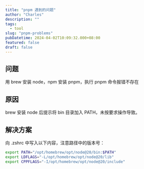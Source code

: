 ```yaml
---
title: "pnpm 遇到的问题"
author: "Charles"
description: ""
tags:
  - tool
slug: "pnpm-problems"
pubDatetime: 2024-04-02T10:09:32.000+08:00
featured: false
draft: false
---
```


## 问题
用 brew 安装 node，npm 安装 pnpm，执行 pnpm 命令报错不存在

## 原因
brew 安装 node 后提示将 bin 目录加入 PATH，未按要求操作导致。

## 解决方案
向 .zshrc 中写入以下内容，注意路径中的版本号：
```bash
export PATH="/opt/homebrew/opt/node@20/bin:$PATH"
export LDFLAGS="-L/opt/homebrew/opt/node@20/lib"
export CPPFLAGS="-I/opt/homebrew/opt/node@20/include"
```
